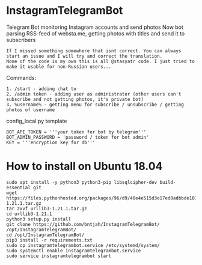 # InstagramTelegramBot
Telegram Bot monitoring Instagram accounts and send photos
Now bot parsing RSS-feed of websta.me, getting photos with titles and send it to subscribers

```
If I missed something somewhere that isnt correct. You can always start an issue and I will try and correct the translation.
None of the code is my own this is all @stasyatr code. I just tried to make it usable for non-Russian users...
```

Commands:
```
1. /start - adding chat to 
2. /admin token - adding user as administrator (other users can't subscribe and not getting photos, it's private bot)
3. %username% - getting menu for subscribe / unsubscribe / getting photos of username
```

config_local.py template
```
BOT_API_TOKEN = '''your token for bot by telegram'''
BOT_ADMIN_PASSWORD = 'password / token for bot admin'
KEY = '''encryption key for db'''
```

# How to install on Ubuntu 18.04
```
sudo apt install -y python3 python3-pip libsqlcipher-dev build-essential git
wget https://files.pythonhosted.org/packages/96/d9/40e4e515d3e17ed0adbbde1078e8518f8c4e3628496b56eb8f026a02b9e4/urllib3-1.21.1.tar.gz
tar zxvf urllib3-1.21.1.tar.gz
cd urllib3-1.21.1
python3 setup.py install
git clone https://github.com/bntjah/InstagramTelegramBot/ /opt/InstagramTelegramBot/
cd /opt/InstagramTelegramBot/
pip3 install -r requirements.txt
sudo cp instagramtelegrambot.service /etc/systemd/system/
sudo systemctl enable instagramtelegrambot.service
sudo service instagramtelegrambot start
```
